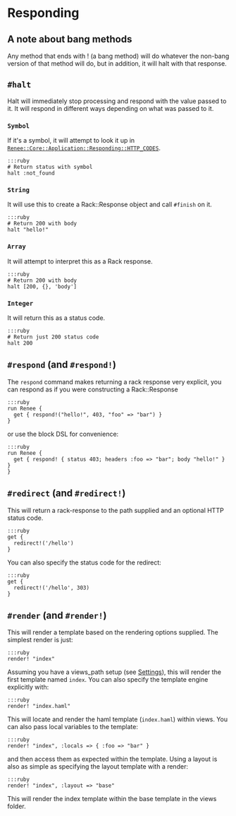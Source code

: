 # Responding

## A note about bang methods

Any method that ends with ! (a bang method) will do whatever the non-bang version of that method will do,
but in addition, it will halt with that response.

## `#halt`

Halt will immediately stop processing and respond with the value passed to it. It will respond
in different ways depending on what was passed to it.

### `Symbol`

If it's a symbol, it will attempt to look it up in [`Renee::Core::Application::Responding::HTTP_CODES`](http://reneerb.com/doc/core/Renee/Core/Application/Responding.html).

    :::ruby
    # Return status with symbol
    halt :not_found

### `String`

It will use this to create a Rack::Response object and call `#finish` on it.

    :::ruby
    # Return 200 with body
    halt "hello!"

### `Array`

It will attempt to interpret this as a Rack response.

    :::ruby
    # Return 200 with body
    halt [200, {}, 'body']

### `Integer`

It will return this as a status code.
    
    :::ruby
    # Return just 200 status code
    halt 200

## `#respond` (and `#respond!`)

The `respond` command makes returning a rack response very explicit,
you can respond as if you were constructing a Rack::Response

    :::ruby
    run Renee {
      get { respond!("hello!", 403, "foo" => "bar") }
    }

or use the block DSL for convenience:

    :::ruby
    run Renee {
      get { respond! { status 403; headers :foo => "bar"; body "hello!" } }
    }

## `#redirect` (and `#redirect!`)

This will return a rack-response to the path supplied and an optional HTTP status code.

    :::ruby
    get {
      redirect!('/hello')
    }

You can also specify the status code for the redirect:

    :::ruby
    get {
      redirect!('/hello', 303)
    }

## `#render` (and `#render!`)

This will render a template based on the rendering options supplied. The simplest render is just:

    :::ruby
    render! "index"

Assuming you have a views_path setup (see [Settings](/settings)), this will render the first template named `index`.
You can also specify the template engine explicitly with:

    :::ruby
    render! "index.haml"

This will locate and render the haml template (`index.haml`) within views. You can also pass local variables to
the template:

    :::ruby
    render! "index", :locals => { :foo => "bar" }

and then access them as expected within the template. Using a layout is also as simple as specifying the
layout template with a render:

    :::ruby
    render! "index", :layout => "base"

This will render the index template within the base template in the views folder.
